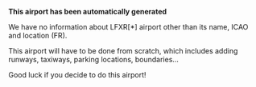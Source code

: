 **This airport has been automatically generated**

We have no information about LFXR[*] airport other than its name, ICAO and location (FR).

This airport will have to be done from scratch, which includes adding runways, taxiways, parking locations, boundaries...

Good luck if you decide to do this airport!